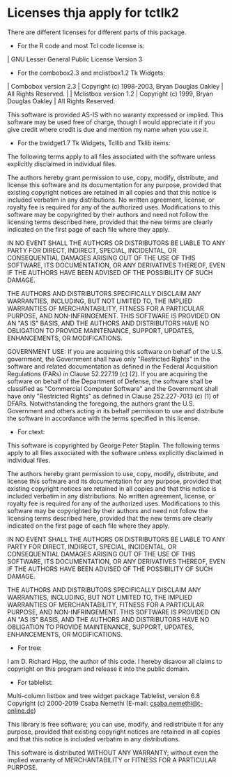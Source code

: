 # Licenses thja apply for tctlk2

There are different licenses for different parts of this package.

- For the R code and most Tcl code license is:

| GNU Lesser General Public License Version 3


- For the combobox2.3 and mclistbox1.2 Tk Widgets:

| Combobox version 2.3
| Copyright (c) 1998-2003, Bryan Douglas Oakley
| All Rights Reserved.
| 
| Mclistbox version 1.2
| Copyright (c) 1999, Bryan Douglas Oakley
| All Rights Reserved.

This software is provided AS-IS with no waranty expressed or implied. This software may be used free of charge, though I would appreciate it if you give credit where credit is due and mention my name when you use it.


- For the bwidget1.7 Tk Widgets, Tcllib and Tklib items:

The following terms apply to all files associated with the software unless explicitly disclaimed in individual files.

The authors hereby grant permission to use, copy, modify, distribute,
and license this software and its documentation for any purpose, provided
that existing copyright notices are retained in all copies and that this
notice is included verbatim in any distributions. No written agreement,
license, or royalty fee is required for any of the authorized uses.
Modifications to this software may be copyrighted by their authors
and need not follow the licensing terms described here, provided that
the new terms are clearly indicated on the first page of each file where
they apply.

IN NO EVENT SHALL THE AUTHORS OR DISTRIBUTORS BE LIABLE TO ANY PARTY
FOR DIRECT, INDIRECT, SPECIAL, INCIDENTAL, OR CONSEQUENTIAL DAMAGES
ARISING OUT OF THE USE OF THIS SOFTWARE, ITS DOCUMENTATION, OR ANY
DERIVATIVES THEREOF, EVEN IF THE AUTHORS HAVE BEEN ADVISED OF THE
POSSIBILITY OF SUCH DAMAGE.

THE AUTHORS AND DISTRIBUTORS SPECIFICALLY DISCLAIM ANY WARRANTIES,
INCLUDING, BUT NOT LIMITED TO, THE IMPLIED WARRANTIES OF MERCHANTABILITY,
FITNESS FOR A PARTICULAR PURPOSE, AND NON-INFRINGEMENT.  THIS SOFTWARE
IS PROVIDED ON AN "AS IS" BASIS, AND THE AUTHORS AND DISTRIBUTORS HAVE
NO OBLIGATION TO PROVIDE MAINTENANCE, SUPPORT, UPDATES, ENHANCEMENTS, OR
MODIFICATIONS.

GOVERNMENT USE: If you are acquiring this software on behalf of the
U.S. government, the Government shall have only "Restricted Rights"
in the software and related documentation as defined in the Federal
Acquisition Regulations (FARs) in Clause 52.227.19 (c) (2).  If you
are acquiring the software on behalf of the Department of Defense, the
software shall be classified as "Commercial Computer Software" and the
Government shall have only "Restricted Rights" as defined in Clause
252.227-7013 (c) (1) of DFARs.  Notwithstanding the foregoing, the
authors grant the U.S. Government and others acting in its behalf
permission to use and distribute the software in accordance with the
terms specified in this license.


- For ctext:

This software is copyrighted by George Peter Staplin.  The following
terms apply to all files associated with the software unless explicitly
disclaimed in individual files.

The authors hereby grant permission to use, copy, modify, distribute,
and license this software and its documentation for any purpose, provided
that existing copyright notices are retained in all copies and that this
notice is included verbatim in any distributions. No written agreement,
license, or royalty fee is required for any of the authorized uses.
Modifications to this software may be copyrighted by their authors
and need not follow the licensing terms described here, provided that
the new terms are clearly indicated on the first page of each file where
they apply.

IN NO EVENT SHALL THE AUTHORS OR DISTRIBUTORS BE LIABLE TO ANY PARTY
FOR DIRECT, INDIRECT, SPECIAL, INCIDENTAL, OR CONSEQUENTIAL DAMAGES
ARISING OUT OF THE USE OF THIS SOFTWARE, ITS DOCUMENTATION, OR ANY
DERIVATIVES THEREOF, EVEN IF THE AUTHORS HAVE BEEN ADVISED OF THE
POSSIBILITY OF SUCH DAMAGE.

THE AUTHORS AND DISTRIBUTORS SPECIFICALLY DISCLAIM ANY WARRANTIES,
INCLUDING, BUT NOT LIMITED TO, THE IMPLIED WARRANTIES OF MERCHANTABILITY,
FITNESS FOR A PARTICULAR PURPOSE, AND NON-INFRINGEMENT.  THIS SOFTWARE
IS PROVIDED ON AN "AS IS" BASIS, AND THE AUTHORS AND DISTRIBUTORS HAVE
NO OBLIGATION TO PROVIDE MAINTENANCE, SUPPORT, UPDATES, ENHANCEMENTS, OR
MODIFICATIONS.


- For tree:

I am D. Richard Hipp, the author of this code.  I hereby
disavow all claims to copyright on this program and release
it into the public domain.


- For tablelist:

Multi-column listbox and tree widget package Tablelist, version 6.8
Copyright (c) 2000-2019  Csaba Nemethi (E-mail: csaba.nemethi@t-online.de)

This library is free software; you can use, modify, and redistribute it
for any purpose, provided that existing copyright notices are retained
in all copies and that this notice is included verbatim in any
distributions.

This software is distributed WITHOUT ANY WARRANTY; without even the
implied warranty of MERCHANTABILITY or FITNESS FOR A PARTICULAR PURPOSE.

